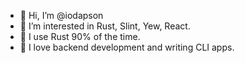 - 👋 Hi, I’m @iodapson
- 👀 I’m interested in Rust, Slint, Yew, React.
- 🌱 I use Rust 90% of the time.
- 💞️ I love backend development and writing CLI apps.
<!--- 📫 You can reach me on iodapson@gmail.com ...--->

<!---
iodapson/iodapson is a ✨ special ✨ repository because its `README.md` (this file) appears on your GitHub profile.
You can click the Preview link to take a look at your changes.
--->
